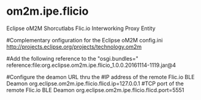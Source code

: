# om2m.ipe.flicio
Eclipse oM2M Shorcutlabs Flic.io Interworking Proxy Entity

#Complementary onfiguration for the Eclipse oM2M config.ini
http://projects.eclipse.org/projects/technology.om2m

#Add the following reference to the "osgi.bundles="
reference\:file\:org.eclipse.om2m.ipe.flicio_1.0.0.20161114-1119.jar@4

#Configure the deamon URL thru the
#IP address of the remote Flic.io BLE Deamon
org.eclipse.om2m.ipe.flicio.flicd.ip=127.0.0.1
#TCP port of the remote Flic.io BLE Deamon
org.eclipse.om2m.ipe.flicio.flicd.port=5551
